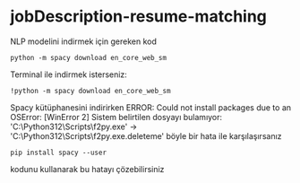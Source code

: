 # jobDescription-resume-matching


NLP modelini indirmek için gereken kod 
```
python -m spacy download en_core_web_sm
```
Terminal ile indirmek isterseniz:
```
!python -m spacy download en_core_web_sm
```


Spacy kütüphanesini indirirken ERROR: Could not install packages due to an OSError: [WinError 2] Sistem belirtilen dosyayı bulamıyor: 'C:\\Python312\\Scripts\\f2py.exe' -> 'C:\\Python312\\Scripts\\f2py.exe.deleteme'
böyle bir hata ile karşılaşırsanız
```
pip install spacy --user
```
kodunu kullanarak bu hatayı çözebilirsiniz
